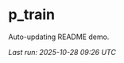 # p_train

Auto-updating README demo.

<!--START_SECTION:status-->
_Last run: 2025-10-28 09:26 UTC_
<!--END_SECTION:status-->




































































































































































































































































































































































































































































































































































































































































































































































































































































































































































































































































































































































































































































































































































































































































































































